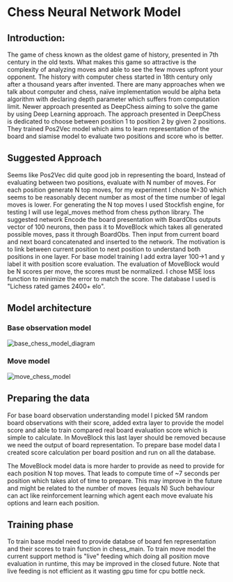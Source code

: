 # Chess Neural Network Model 

## Introduction:
The game of chess known as the oldest game of history, presented in 7th century in the old texts. What makes this game so attractive is the complexity of analyzing moves and able to see the few moves upfront your opponent. 
The history with computer chess started in 18th century only after a thousand years after invented. There are many approaches when we talk about computer and chess, naïve implementation would be alpha beta algorithm with declaring depth parameter which suffers from computation limit. Newer approach presented as DeepChess aiming to solve the game by using Deep Learning approach.
The approach presented in DeepChess is dedicated to choose between position 1 to position 2 by given 2 positions. They trained Pos2Vec model which aims to learn representation of the board and siamise model to evaluate two positions and score who is better.

## Suggested Approach
Seems like Pos2Vec did quite good job in representing the board, Instead of evaluating between two positions, evaluate with N number of moves.
For each position generate N top moves, for my experiment I chose N=30 which seems to be reasonably decent number as most of the time number of legal moves is lower. For generating the N top moves I used Stockfish engine, for testing I will use legal_moves method from chess python library.
The suggested network Encode the board presentation with BoardObs outputs vector of 100 neurons, then pass it to MoveBlock which takes all generated possible moves, pass it through BoardObs. Then input from current board and next board concatenated and inserted to the network. The motivation is to link between current position to next position to understand both positions in one layer.
For base model training I add extra layer 100->1 and y label it with position score evaluation.
The evaluation of MoveBlock would be N scores per move, the scores must be normalized. I chose MSE loss function to minimize the error to match the score.
The database I used is "Lichess rated games  2400+ elo".

## Model architecture
### Base observation model 
![base_chess_model_diagram](https://user-images.githubusercontent.com/28596354/191191765-fc2e1bb3-79ae-4e45-af19-fe5020a7e0cc.png)


### Move model
![move_chess_model](https://user-images.githubusercontent.com/28596354/191204492-bf275dab-4011-47d0-beaf-d66303770952.png)

## Preparing the data
For base board observation understanding model I picked 5M random board observations with their score, added extra layer to provide the model score and able to 
train compared real board evaluation score which is simple to calculate.
In MoveBlock this last layer should be removed because we need the output of board representation.
To prepare base model data I created score calculation per board position and run on all the database.

The MoveBlock model data is more harder to provide as need to provide for each position N top moves.
That leads to compute time of ~7 seconds per position which takes alot of time to prepare.
This may improve in the future and might be related to the number of moves (equals N)
Such behaviour can act like reinforcement learning which agent each move evaluate his options and learn each position.

## Training phase
To train base model need to provide databse of board fen representation and their scores to train function in chess_main.
To train move model the current support method is "live" feeding which doing all position move evaluation in runtime, this may be improved in the closed future.
Note that live feeding is not efficient as it wasting gpu time for cpu bottle neck. 





